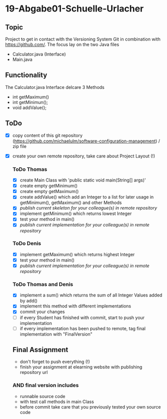 # 19-Abgabe01-Schuelle-Urlacher
## Topic
  Project to get in contact with the Versioning System Git in combination with https://github.com/.
  The focus lay on the two Java files 
  - Calculator.java (Interface)
  - Main.java
  
## Functionality
  The Calculator.java Interface delcare 3 Methods
  - int getMaximum()
  - int getMinimun();
  - void addValue();
  
  
## ToDo
- [x] copy content of this git repository (https://github.com/michaelulm/software-configuration-management) / zip file
- [x] create your own remote repository, take care about Project Layout (!)

  ### ToDo Thomas
  - [x] create Main Class with 'public static void main(String[] args)'
  - [x] create empty getMinimum()
  - [x] create empty getMaximum()
  - [x] create addValue() which add an Integer to a list for later usage in getMinimum(), getMaximum() and other Methods
  - [x] *publish current skeleton for your colleague(s) in remote repository*
  - [x] implement getMinimum() which returns lowest Integer
  - [x] test your method in main()
  - [x] *publish current implementation for your colleague(s) in remote repository*

  ### ToDo Denis
  - [x] implement getMaximum() which returns highest Integer
  - [x] test your method in main()
  - [x] *publish current implementation for your colleague(s) in remote repository*

  ### ToDo Thomas and Denis
  - [x] implement a sum() which returns the sum of all Integer Values added by add()
  - [x] implement this method with different implementations
  - [x] commit your changes
  - [ ] if every Student has finished with commit, start to push your implementation
  - [ ] if every implementation has been pushed to remote, tag final implementation with "FinalVersion"

  ## Final Assignment
  - don't forget to push everything (!)  
  - finish your assignment at elearning website with publishing repository url

  ### AND final version includes
  - runnable source code
  - with test call methods in main Class
  - before commit take care that you previously tested your own source code

